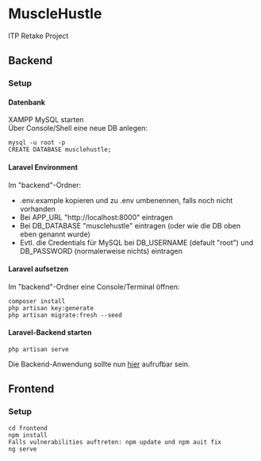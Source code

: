 # MuscleHustle
ITP Retake Project

## Backend
### Setup
#### Datenbank
XAMPP MySQL starten \
Über Console/Shell eine neue DB anlegen:
```
mysql -u root -p
CREATE DATABASE musclehustle;
```
#### Laravel Environment
Im "backend"-Ordner:
- .env.example kopieren und zu .env umbenennen, falls noch nicht vorhanden
- Bei APP_URL "http://localhost:8000" eintragen
- Bei DB_DATABASE "musclehustle" eintragen (oder wie die DB oben eben genannt wurde)
- Evtl. die Credentials für MySQL bei DB_USERNAME (default "root") und DB_PASSWORD (normalerweise nichts) eintragen
#### Laravel aufsetzen
Im "backend"-Ordner eine Console/Terminal öffnen:

```
composer install
php artisan key:generate
php artisan migrate:fresh --seed
```
#### Laravel-Backend starten
`php artisan serve`

Die Backend-Anwendung sollte nun [hier](http://127.0.0.1:8000/) aufrufbar sein.


## Frontend
### Setup
```
cd frontend
npm install
Falls vulnerabilities auftreten: npm update und npm auit fix
ng serve
```
